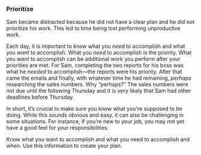 ### Prioritize
Sam became distracted because he did not have a clear plan and he did not prioritize his work. This led to time being lost performing unproductive work.

Each day, it is important to know what you _need_ to accomplish and what you _want_ to accomplish. What you _need_ to accomplish is the priority. What you _want_ to accomplish can be additional work you perform after your priorities are met. For Sam, completing the two reports for his boss was what he _needed_ to accomplish—the reports were his priority. After that came the emails and finally, with whatever time he had remaining, _perhaps_ researching the sales numbers. Why “perhaps?” The sales numbers were not due until the following Thursday and it is very likely that Sam had other deadlines before Thursday.

In short, it’s crucial to make sure you know what you're supposed to be doing. While this sounds obvious and easy, it can also be challenging in some situations. For instance, if you’re new to your job, you may not yet have a good feel for your responsibilities.

Know what you want to accomplish and what you need to accomplish and when. Use this information to create your plan.